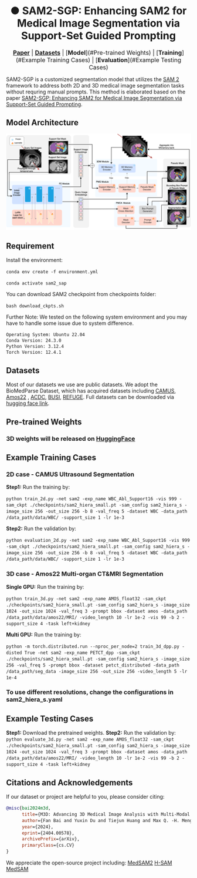 <h1 align="center">● SAM2-SGP: Enhancing SAM2 for Medical Image Segmentation via Support-Set Guided Prompting</h1>

<font size=3><div align='center' > <a href=https://arxiv.org/abs/2506.19658>**Paper**</a> | [**Datasets**](#Datasets) | [**Model**](#Pre-trained Weights) | [**Training**](#Example Training Cases) | [**Evaluation**](#Example Testing Cases)</div></font>


SAM2-SGP is a customized segmentation model that utilizes the [SAM 2](https://github.com/facebookresearch/segment-anything-2) framework to address both 2D and 3D medical image segmentation tasks without requring manual prompts. This method is elaborated based on the paper [SAM2-SGP: Enhancing SAM2 for Medical Image Segmentation via Support-Set Guided Prompting](https://arxiv.org/abs/2506.19658).

## Model Architecture

![Image](SAM2_support.png)

##  Requirement

 Install the environment:

 ``conda env create -f environment.yml``

 ``conda activate sam2_sap``

 You can download SAM2 checkpoint from checkpoints folder:
 
 ``bash download_ckpts.sh``

 Further Note: We tested on the following system environment and you may have to handle some issue due to system difference.
```
Operating System: Ubuntu 22.04
Conda Version: 24.3.0
Python Version: 3.12.4
Torch Version: 12.4.1
```
## Datasets
Most of our datasets we use are public datasets. We adopt the BioMedParse Dataset, which has acquired datasets including
[CAMUS](https://www.creatis.insa-lyon.fr/Challenge/camus/index.html), 
[Amos22](https://amos22.grand-challenge.org/) ,
[ACDC](https://www.creatis.insa-lyon.fr/Challenge/acdc/databases.html),
[BUSI](https://scholar.cu.edu.eg/?q=afahmy/pages/dataset),
[REFUGE](https://bitbucket.org/woalsdnd/refuge/src). Full datasets can be downloaded via [hugging face link](https://huggingface.co/datasets/microsoft/BiomedParseData).


 ## Pre-trained Weights

### 3D weights will be released on [HuggingFace](https://huggingface.co)

 ## Example Training Cases
 
 ### 2D case - CAMUS Ultrasound Segmentation

**Step1:** Run the training by:

``python train_2d.py -net sam2 -exp_name WBC_Abl_Support16 -vis 999 -sam_ckpt ./checkpoints/sam2_hiera_small.pt -sam_config sam2_hiera_s -image_size 256 -out_size 256 -b 8 -val_freq 5 -dataset WBC -data_path /data_path/data/WBC/ -support_size 1 -lr 1e-3``

 **Step2:** Run the validation by:
 
``python evaluation_2d.py -net sam2 -exp_name WBC_Abl_Support16 -vis 999 -sam_ckpt ./checkpoints/sam2_hiera_small.pt -sam_config sam2_hiera_s -image_size 256 -out_size 256 -b 8 -val_freq 5 -dataset WBC -data_path /data_path/data/WBC/ -support_size 1 -lr 1e-3``

 ### 3D case - Amos22 Multi-organ CT&MRI Segmentation
 
 **Single GPU:** Run the training by:

``python train_3d.py -net sam2 -exp_name AMOS_float32 -sam_ckpt ./checkpoints/sam2_hiera_small.pt -sam_config sam2_hiera_s -image_size 1024 -out_size 1024 -val_freq 3 -prompt bbox -dataset amos -data_path /data_path/data/amos22/MRI/ -video_length 10 -lr 1e-2 -vis 99 -b 2 -support_size 4 -task left+kidney``

**Multi GPU:** Run the training by:

 ``python -m torch.distributed.run --nproc_per_node=2 train_3d_dpp.py -disted True -net sam2 -exp_name PETCT_dpp -sam_ckpt ./checkpoints/sam2_hiera_small.pt -sam_config sam2_hiera_s -image_size 256 -val_freq 5 -prompt bbox -dataset petct_distributed -data_path /data_path/seg_data -image_size 256 -out_size 256 -video_length 5 -lr 1e-4``
 
 
 ### To use different resolutions, change the configurations in sam2_hiera_s.yaml

## Example Testing Cases
**Step1:** Download the pretrained weights.
**Step2:** Run the validation by:
 ``python evaluate_3d.py -net sam2 -exp_name AMOS_float32 -sam_ckpt ./checkpoints/sam2_hiera_small.pt -sam_config sam2_hiera_s -image_size 1024 -out_size 1024 -val_freq 3 -prompt bbox -dataset amos -data_path /data_path/data/amos22/MRI/ -video_length 10 -lr 1e-2 -vis 99 -b 2 -support_size 4 -task left+kidney``
## Citations and Acknowledgements
If our dataset or project are helpful to you, please consider citing:
```bibtex
@misc{bai2024m3d,
      title={M3D: Advancing 3D Medical Image Analysis with Multi-Modal Large Language Models}, 
      author={Fan Bai and Yuxin Du and Tiejun Huang and Max Q. -H. Meng and Bo Zhao},
      year={2024},
      eprint={2404.00578},
      archivePrefix={arXiv},
      primaryClass={cs.CV}
}
```
We appreciate the open-source project including: 
[MedSAM2](https://github.com/SuperMedIntel/Medical-SAM2)
[H-SAM](https://github.com/Cccccczh404/H-SAM)
[MedSAM](https://github.com/bowang-lab/MedSAM)



